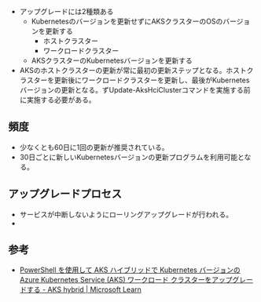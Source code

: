 - アップグレードには2種類ある
	- Kubernetesのバージョンを更新せずにAKSクラスターのOSのバージョンを更新する
		- ホストクラスター
		- ワークロードクラスター
	- AKSクラスターのKubernetesバージョンを更新する
- AKSのホストクラスターの更新が常に最初の更新ステップとなる。ホストクラスターを更新後にワークロードクラスターを更新し、最後がKubernetesバージョンの更新となる。ずUpdate-AksHciClusterコマンドを実施する前に実施する必要がある。

## 頻度
- 少なくとも60日に1回の更新が推奨されている。
- 30日ごとに新しいKubernetesバージョンの更新プログラムを利用可能となる。

## アップグレードプロセス
- サービスが中断しないようにローリングアップグレードが行われる。
- 


## 参考
- [PowerShell を使用して AKS ハイブリッドで Kubernetes バージョンのAzure Kubernetes Service (AKS) ワークロード クラスターをアップグレードする - AKS hybrid | Microsoft Learn](https://learn.microsoft.com/ja-jp/azure/aks/hybrid/upgrade)